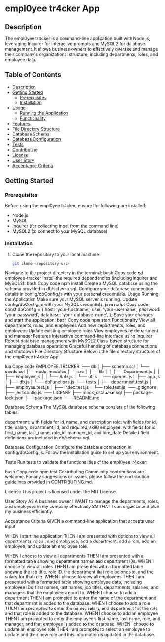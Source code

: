 # empl0yee tr4cker App

## Description
The empl0yee tr4cker is a command-line application built with Node.js, leveraging Inquirer for interactive prompts and MySQL2 for database management. It allows business owners to effectively oversee and manage their company's organizational structure, including departments, roles, and employee data.

## Table of Contents
- [Description](#description)
- [Getting Started](#getting-started)
  - [Prerequisites](#prerequisites)
  - [Installation](#installation)
- [Usage](#usage)
  - [Running the Application](#running-the-application)
  - [Functionality](#functionality)
- [Features](#features)
- [File Directory Structure](#file-directory-structure)
- [Database Schema](#database-schema)
- [Database Configuration](#database-configuration)
- [Tests](#tests)
- [Contributing](#contributing)
- [License](#license)
- [User Story](#user-story)
- [Acceptance Criteria](#acceptance-criteria)

## Getting Started

### Prerequisites
Before using the empl0yee tr4cker, ensure the following are installed:
- Node.js
- MySQL
- Inquirer (for collecting input from the command line)
- MySQL2 (to connect to your MySQL database)

### Installation
1. Clone the repository to your local machine:
   ```bash
   git clone <repository-url>
Navigate to the project directory in the terminal:
bash
Copy code
cd employee-tracker
Install the required dependencies (including Inquirer and MySQL2):
bash
Copy code
npm install
Create a MySQL database using the schema provided in db/schema.sql.
Configure your database connection details in config/dbConfig.js with your personal credentials.
Usage
Running the Application
Make sure your MySQL server is running.
Update config/dbConfig.js with your MySQL credentials:
javascript
Copy code
const dbConfig = {
  host: 'your-hostname',
  user: 'your-username',
  password: 'your-password',
  database: 'your-database-name',
};
Save your changes and start the application:
bash
Copy code
npm start
Functionality
View all departments, roles, and employees
Add new departments, roles, and employees
Update existing employee roles
View employees by department and manager
Features
Interactive command-line interface using Inquirer
Robust database management with MySQL2
Class-based structure for managing database operations
Graceful handling of database connections and shutdown
File Directory Structure
Below is the file directory structure of the empl0yee tr4cker App:

lua
Copy code
EMPLOYEE.TR4CKER
├── db
│   ├── schema.sql
│   └── seeds.sql
├── node_modules
├── src
│   ├── lib
│   │   ├── Department.js
│   │   ├── Employee.js
│   │   └── Role.js
│   └── utils
│       ├── queries.js
│       ├── app.js
│       ├── db.js
│       └── dbFunctions.js
├── tests
│   ├── department.test.js
│   ├── employee.test.js
│   ├── index.test.js
│   └── role.test.js
├── .gitignore
├── jest.config.js
├── LICENSE
├── mock_database.sql
├── package-lock.json
├── package.json
└── README.md

Database Schema
The MySQL database schema consists of the following tables:

department: with fields for id, name, and description
role: with fields for id, title, salary, department_id, and required_skills
employee: with fields for id, first_name, last_name, role_id, manager_id, and hire_date
Detailed field definitions are included in db/schema.sql.

Database Configuration
Configure the database connection in config/dbConfig.js. Follow the installation guide to set up your environment.

Tests
Run tests to validate the functionalities of the empl0yee tr4cker:

bash
Copy code
npm test
Contributing
Community contributions are welcome. For any suggestions or issues, please follow the contribution guidelines provided in CONTRIBUTING.md.

License
This project is licensed under the MIT License.

User Story
AS A business owner
I WANT to manage the departments, roles, and employees in my company effectively
SO THAT I can organize and plan my business efficiently.

Acceptance Criteria
GIVEN a command-line application that accepts user input

WHEN I start the application
THEN I am presented with options to view all departments, roles
, and employees, add a department, add a role, add an employee, and update an employee role.

WHEN I choose to view all departments
THEN I am presented with a formatted table showing department names and department IDs.
WHEN I choose to view all roles
THEN I am presented with a formatted table showing the job title, role ID, the department that role belongs to, and the salary for that role.
WHEN I choose to view all employees
THEN I am presented with a formatted table showing employee data, including employee IDs, first names, last names, job titles, departments, salaries, and managers that the employees report to.
WHEN I choose to add a department
THEN I am prompted to enter the name of the department and that department is added to the database.
WHEN I choose to add a role
THEN I am prompted to enter the name, salary, and department for the role and that role is added to the database.
WHEN I choose to add an employee
THEN I am prompted to enter the employee’s first name, last name, role, and manager, and that employee is added to the database.
WHEN I choose to update an employee role
THEN I am prompted to select an employee to update and their new role and this information is updated in the database.